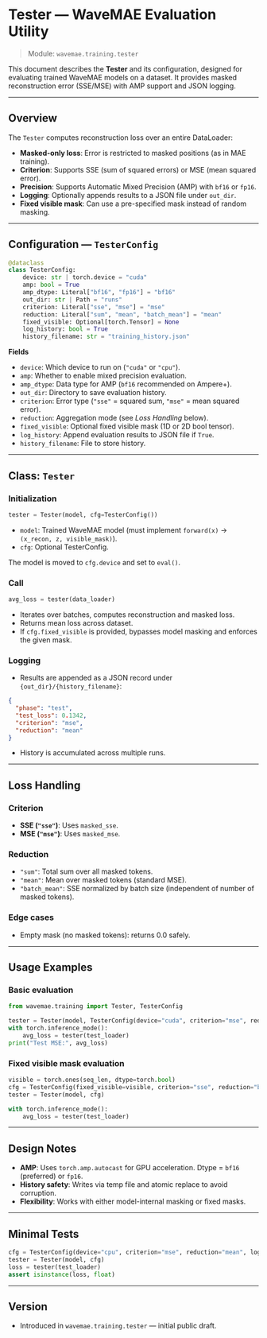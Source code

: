 # Tester — WaveMAE Evaluation Utility

> Module: `wavemae.training.tester`

This document describes the **Tester** and its configuration, designed for evaluating trained WaveMAE models on a dataset. It provides masked reconstruction error (SSE/MSE) with AMP support and JSON logging.

---

## Overview

The `Tester` computes reconstruction loss over an entire DataLoader:

* **Masked-only loss**: Error is restricted to masked positions (as in MAE training).
* **Criterion**: Supports SSE (sum of squared errors) or MSE (mean squared error).
* **Precision**: Supports Automatic Mixed Precision (AMP) with `bf16` or `fp16`.
* **Logging**: Optionally appends results to a JSON file under `out_dir`.
* **Fixed visible mask**: Can use a pre-specified mask instead of random masking.

---

## Configuration — `TesterConfig`

```python
@dataclass
class TesterConfig:
    device: str | torch.device = "cuda"
    amp: bool = True
    amp_dtype: Literal["bf16", "fp16"] = "bf16"
    out_dir: str | Path = "runs"
    criterion: Literal["sse", "mse"] = "mse"
    reduction: Literal["sum", "mean", "batch_mean"] = "mean"
    fixed_visible: Optional[torch.Tensor] = None
    log_history: bool = True
    history_filename: str = "training_history.json"
```

**Fields**

* `device`: Which device to run on (`"cuda"` or `"cpu"`).
* `amp`: Whether to enable mixed precision evaluation.
* `amp_dtype`: Data type for AMP (`bf16` recommended on Ampere+).
* `out_dir`: Directory to save evaluation history.
* `criterion`: Error type (`"sse"` = squared sum, `"mse"` = mean squared error).
* `reduction`: Aggregation mode (see *Loss Handling* below).
* `fixed_visible`: Optional fixed visible mask (1D or 2D bool tensor).
* `log_history`: Append evaluation results to JSON file if `True`.
* `history_filename`: File to store history.

---

## Class: `Tester`

### Initialization

```python
tester = Tester(model, cfg=TesterConfig())
```

* `model`: Trained WaveMAE model (must implement `forward(x)` → `(x_recon, z, visible_mask)`).
* `cfg`: Optional TesterConfig.

The model is moved to `cfg.device` and set to `eval()`.

### Call

```python
avg_loss = tester(data_loader)
```

* Iterates over batches, computes reconstruction and masked loss.
* Returns mean loss across dataset.
* If `cfg.fixed_visible` is provided, bypasses model masking and enforces the given mask.

### Logging

* Results are appended as a JSON record under `{out_dir}/{history_filename}`:

```json
{
  "phase": "test",
  "test_loss": 0.1342,
  "criterion": "mse",
  "reduction": "mean"
}
```

* History is accumulated across multiple runs.

---

## Loss Handling

### Criterion

* **SSE (`"sse"`)**: Uses `masked_sse`.
* **MSE (`"mse"`)**: Uses `masked_mse`.

### Reduction

* `"sum"`: Total sum over all masked tokens.
* `"mean"`: Mean over masked tokens (standard MSE).
* `"batch_mean"`: SSE normalized by batch size (independent of number of masked tokens).

### Edge cases

* Empty mask (no masked tokens): returns 0.0 safely.

---

## Usage Examples

### Basic evaluation

```python
from wavemae.training import Tester, TesterConfig

tester = Tester(model, TesterConfig(device="cuda", criterion="mse", reduction="mean"))
with torch.inference_mode():
    avg_loss = tester(test_loader)
print("Test MSE:", avg_loss)
```

### Fixed visible mask evaluation

```python
visible = torch.ones(seq_len, dtype=torch.bool)
cfg = TesterConfig(fixed_visible=visible, criterion="sse", reduction="batch_mean")
tester = Tester(model, cfg)

with torch.inference_mode():
    avg_loss = tester(test_loader)
```

---

## Design Notes

* **AMP**: Uses `torch.amp.autocast` for GPU acceleration. Dtype = `bf16` (preferred) or `fp16`.
* **History safety**: Writes via temp file and atomic replace to avoid corruption.
* **Flexibility**: Works with either model-internal masking or fixed masks.

---

## Minimal Tests

```python
cfg = TesterConfig(device="cpu", criterion="mse", reduction="mean", log_history=False)
tester = Tester(model, cfg)
loss = tester(test_loader)
assert isinstance(loss, float)
```

---

## Version

* Introduced in `wavemae.training.tester` — initial public draft.
